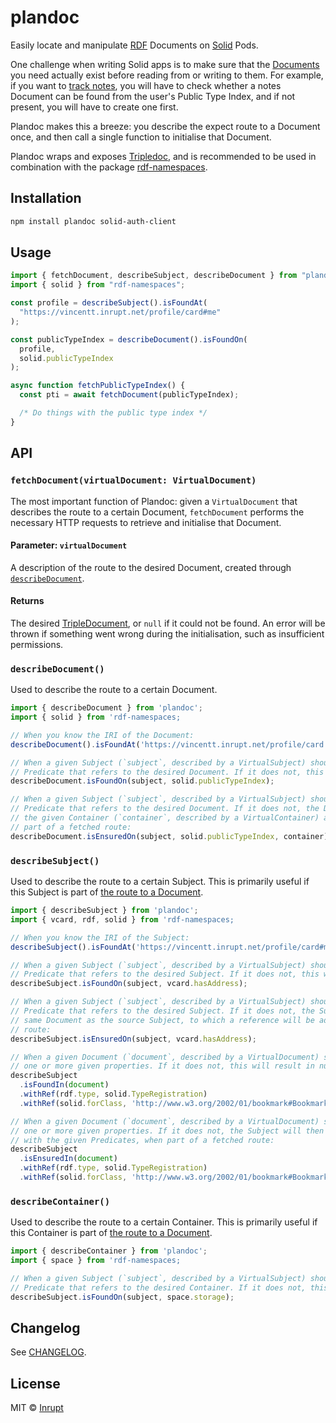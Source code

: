 # plandoc

Easily locate and manipulate [RDF](https://en.wikipedia.org/wiki/Resource_Description_Framework) Documents on [Solid](https://solidproject.org) Pods.

One challenge when writing Solid apps is to make sure that the [Documents](https://solidproject.org/for-developers/apps/first-app/2-understanding-solid) you need actually exist before reading from or writing to them. For example, if you want to [track notes](https://solidproject.org/for-developers/apps/first-app/4-data-model), you will have to check whether a notes Document can be found from the user's Public Type Index, and if not present, you will have to create one first.

Plandoc makes this a breeze: you describe the expect route to a Document once, and then call a single function to initialise that Document.

Plandoc wraps and exposes [Tripledoc](https://vincenttunru.gitlab.io/tripledoc/), and is recommended to be used in combination with the package [rdf-namespaces](https://www.npmjs.com/package/rdf-namespaces).

## Installation

```bash
npm install plandoc solid-auth-client
```

## Usage

```typescript
import { fetchDocument, describeSubject, describeDocument } from "plandoc";
import { solid } from "rdf-namespaces";

const profile = describeSubject().isFoundAt(
  "https://vincentt.inrupt.net/profile/card#me"
);

const publicTypeIndex = describeDocument().isFoundOn(
  profile,
  solid.publicTypeIndex
);

async function fetchPublicTypeIndex() {
  const pti = await fetchDocument(publicTypeIndex);

  /* Do things with the public type index */
}
```

## API

### `fetchDocument(virtualDocument: VirtualDocument)`

The most important function of Plandoc: given a `VirtualDocument` that describes the route to a certain Document, `fetchDocument` performs the necessary HTTP requests to retrieve and initialise that Document.

#### Parameter: `virtualDocument`

A description of the route to the desired Document, created through [`describeDocument`](#describedocument).

#### Returns

The desired [TripleDocument](https://vincenttunru.gitlab.io/tripledoc/docs/api/interfaces/tripledocument.html), or `null` if it could not be found. An error will be thrown if something went wrong during the initialisation, such as insufficient permissions.

### `describeDocument()`

Used to describe the route to a certain Document.

```typescript
import { describeDocument } from 'plandoc';
import { solid } from 'rdf-namespaces;

// When you know the IRI of the Document:
describeDocument().isFoundAt('https://vincentt.inrupt.net/profile/card');

// When a given Subject (`subject`, described by a VirtualSubject) should contain a specific
// Predicate that refers to the desired Document. If it does not, this will result in null:
describeDocument.isFoundOn(subject, solid.publicTypeIndex);

// When a given Subject (`subject`, described by a VirtualSubject) should contain a specific
// Predicate that refers to the desired Document. If it does not, the Document will be created in
// the given Container (`container`, described by a VirtualContainer) and added to that Subject when
// part of a fetched route:
describeDocument.isEnsuredOn(subject, solid.publicTypeIndex, container);
```

### `describeSubject()`

Used to describe the route to a certain Subject. This is primarily useful if this Subject is part of [the route to a Document](#describedocument).

```typescript
import { describeSubject } from 'plandoc';
import { vcard, rdf, solid } from 'rdf-namespaces;

// When you know the IRI of the Subject:
describeSubject().isFoundAt('https://vincentt.inrupt.net/profile/card#me');

// When a given Subject (`subject`, described by a VirtualSubject) should contain a specific
// Predicate that refers to the desired Subject. If it does not, this will result in null:
describeSubject.isFoundOn(subject, vcard.hasAddress);

// When a given Subject (`subject`, described by a VirtualSubject) should contain a specific
// Predicate that refers to the desired Subject. If it does not, the Subject will be created in the
// same Document as the source Subject, to which a reference will be added, when part of a fetched
// route:
describeSubject.isEnsuredOn(subject, vcard.hasAddress);

// When a given Document (`document`, described by a VirtualDocument) should contain a Subject with
// one or more given properties. If it does not, this will result in null:
describeSubject
  .isFoundIn(document)
  .withRef(rdf.type, solid.TypeRegistration)
  .withRef(solid.forClass, 'http://www.w3.org/2002/01/bookmark#Bookmark');

// When a given Document (`document`, described by a VirtualDocument) should contain a Subject with
// one or more given properties. If it does not, the Subject will then be created in that Document
// with the given Predicates, when part of a fetched route:
describeSubject
  .isEnsuredIn(document)
  .withRef(rdf.type, solid.TypeRegistration)
  .withRef(solid.forClass, 'http://www.w3.org/2002/01/bookmark#Bookmark');
```

### `describeContainer()`

Used to describe the route to a certain Container. This is primarily useful if this Container is part of [the route to a Document](#describedocument).

```typescript
import { describeContainer } from 'plandoc';
import { space } from 'rdf-namespaces;

// When a given Subject (`subject`, described by a VirtualSubject) should contain a specific
// Predicate that refers to the desired Container. If it does not, this will result in null:
describeSubject.isFoundOn(subject, space.storage);
```

## Changelog

See [CHANGELOG](https://gitlab.com/vincenttunru/plandoc/blob/master/CHANGELOG.md).

## License

MIT © [Inrupt](https://inrupt.com)
